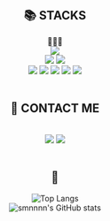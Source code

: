 
<!--
**smnnnn/smnnnn** is a ✨ _special_ ✨ repository because its `README.md` (this file) appears on your GitHub profile.

Here are some ideas to get you started:

- 🔭 I’m currently working on ...
- 🌱 I’m currently learning ...
- 👯 I’m looking to collaborate on ...
- 🤔 I’m looking for help with ...
- 💬 Ask me about ...
- 📫 How to reach me: ...
- 😄 Pronouns: ...
- ⚡ Fun fact: ...
-->
<div align=center><h2>📚 STACKS</h2></div>

<div align=center> 
  🌱🌱🌱
  <br>
  <img src="https://img.shields.io/badge/springBoot-6DB33F?style=for-the-badge&logo=springBoot&logoColor=white"> 
  <br>
  
  <img src="https://img.shields.io/badge/oracle-F80000?style=for-the-badge&logo=oracle&logoColor=white"> 
  <img src="https://img.shields.io/badge/thymeleaf-005F0F?style=for-the-badge&logo=thymeleaf&logoColor=white"> 
  <br>
  
  <img src="https://img.shields.io/badge/java-007396?style=for-the-badge&logo=java&logoColor=white"> 
  <img src="https://img.shields.io/badge/html5-E34F26?style=for-the-badge&logo=html5&logoColor=white"> 
  <img src="https://img.shields.io/badge/css-1572B6?style=for-the-badge&logo=css3&logoColor=white"> 
  <img src="https://img.shields.io/badge/javascript-F7DF1E?style=for-the-badge&logo=javascript&logoColor=black"> 
  <img src="https://img.shields.io/badge/jquery-0769AD?style=for-the-badge&logo=jquery&logoColor=white">
  <br>

</div>

<br>

<div align=center><h2>💁 CONTACT ME</h2></div>
<div align=center> 
  <br>
  <a href="https://code-no-515.tistory.com" target="_blank"><img src="https://img.shields.io/badge/Blog-DD0B78?style=for-the-badge&logo=GitHub%20Sponsors&logoColor=white"/></a>
  <a href="mailto:hummingbirdzzzzz@gmail.com" target="_blank"><img src="https://img.shields.io/badge/hummingbirdzzzzz@gmail.com-EA4335?style=for-the-badge&logo=Gmail&logoColor=white"/></a>
</div>

<br>


<div align=center><h2>👾</h2></div>
<div align=center>

 ![Top Langs](https://github-readme-stats.vercel.app/api/top-langs/?username=smnnnn&layout=compact&theme=cobalt)
  <br>
 ![smnnnn's GitHub stats](https://github-readme-stats.vercel.app/api?username=smnnnn&count_private=true&theme=cobalt)


  
<div>  

